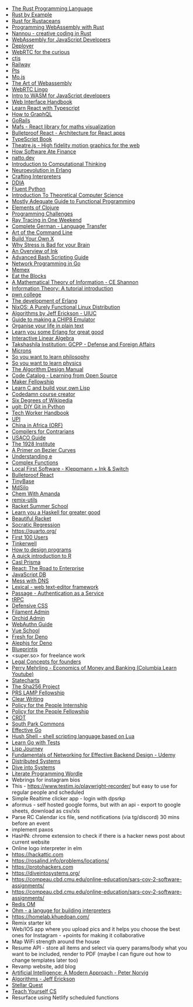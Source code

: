 - [The Rust Programming Language](https://doc.rust-lang.org/stable/book/)
- [Rust by Example](https://doc.rust-lang.org/rust-by-example/index.html)
- [Rust for Rustaceans](https://nostarch.com/rust-rustaceans)
- [Programming WebAssembly with Rust](https://pragprog.com/titles/khrust/programming-webassembly-with-rust/)
- [Nannou - creative coding in Rust](https://nannou.cc/)
- [WebAssembly for JavaScript Developers](https://pascalpares.appspot.ovh/webassembly-for-javascript-developers/)
- [Deployer](https://deployer.org/docs/getting-started.html)
- [WebRTC for the curious](https://webrtcforthecurious.com/)
- [ctjs](https://ctjs.rocks/)
- [Railway](https://railway.app/)
- [Pts](https://ptsjs.org/guide/get-started-0100)
- [Mo.js](https://mojs.github.io/)
- [The Art of Webassembly](https://nostarch.com/art-webassembly)
- [WebRTC Lingo](https://bits.ashleyblewer.com/blog/2021/06/03/webrtc-common-lingo/)
- [Intro to WASM for JavaScript developers](https://pascalpares.appspot.ovh/webassembly-for-javascript-developers)
- [Web Interface Handbook](https://imperavi.com/books/web-interface-handbook/?ref=producthunt)
- [Learn React with Typescript](https://www.newline.co/fullstack-react-with-typescript)
- [How to GraphQL](https://www.howtographql.com/)
- [GoRails](https://gorails.com/episodes/rails-for-beginners-part-1-installing-ruby-on-rails)
- [Mafs - React library for maths visualization](https://mafs.dev/)
- [Bulletproof React - Architecture for React apps](https://github.com/alan2207/bulletproof-react/)
- [TypeScript Book](https://github.com/basarat/typescript-book/)
- [Theatre.js - High fidelity motion graphics for the web](https://docs.theatrejs.com/getting-started/)
- [How Software Ate Finance](https://www.coursera.org/learn/how-software-ate-finance)
- [natto.dev](https://natto.dev)
- [Introduction to Computational Thinking](https://computationalthinking.mit.edu/Spring21/)
- [Neuroevolution in Erlang](https://www.thoughtworks.com/insights/blog/neuroevolution-hitchhikers-guide-nueroevolution-erlang)
- [Crafting Interpreters](https://craftinginterpreters.com/contents.html)
- [DDIA](https://dataintensive.net/)
- [Fluent Python](http://index-of.es/Varios-2/Fluent%20Python%20Clear%20Concise%20and%20Effective%20Programming.pdf)
- [Introduction To Theoretical Computer Science](https://introtcs.org/public/index.html)
- [Mostly Adequate Guide to Functional Programming](https://mostly-adequate.gitbook.io/mostly-adequate-guide/)
- [Elements of Clojure](https://elementsofclojure.com/)
- [Programming Challenges](https://raw.githubusercontent.com/siliciusQ/Programming-challenges-v4.0/project-4/programming_challenges_v4-0.png)
- [Ray Tracing in One Weekend](https://raytracing.github.io/books/RayTracingInOneWeekend.html)
- [Complete German - Language Transfer](https://www.languagetransfer.org/free-courses-1#german)
- [Art of the Command Line](https://github.com/jlevy/the-art-of-command-line)
- [Build Your Own X](https://github.com/danistefanovic/build-your-own-x)
- [Why Stress is Bad for your Brain](https://fermatslibrary.com/s/why-stress-is-bad-for-your-brain#email-newsletter)
- [An Overview of Ink](https://dotink.co/docs/overview/)
- [Advanced Bash Scripting Guide](https://tldp.org/LDP/abs/html/index.html)
- [Network Programming in Go](https://nostarch.com/networkprogrammingwithgo)
- [Memex](https://hyfen.net/memex/)
- [Eat the Blocks](https://eattheblocks.com/)
- [A Mathematical Theory of Information - CE Shannon](http://people.math.harvard.edu/~ctm/home/text/others/shannon/entropy/entropy.pdf)
- [Information Theory: A tutorial introduction](https://arxiv.org/pdf/1802.05968.pdf)
- [pwn college](https://pwn.college/)
- [The development of Erlang](https://fermatslibrary.com/s/the-development-of-erlang)
- [NixOS: A Purely Functional Linux Distribution](https://edolstra.github.io/pubs/nixos-jfp-final.pdf) 
- [Algorithms by Jeff Erickson - UIUC](https://jeffe.cs.illinois.edu/teaching/algorithms/#book)
- [Guide to making a CHIP8 Emulator](https://tobiasvl.github.io/blog/write-a-chip-8-emulator/)
- [Organise your life in plain text](http://doc.norang.ca/org-mode.html)
- [Learn you some Erlang for great good](https://learnyousomeerlang.com/)
- [Interactive Linear Algebra](http://textbooks.math.gatech.edu/ila/overview.html)
- [Takshashila Institution: GCPP - Defense and Foreign Affairs](https://school.takshashila.org.in/gcpp-defence-foreign-affairs)
- [Microns](https://www.microns.io/)
- [So you want to learn philosophy](https://www.susanrigetti.com/philosophy) 
- [So you want to learn physics](https://www.susanrigetti.com/physics)
- [The Algorithm Design Manual](https://www.algorist.com/)
- [Code Catalog - Learning from Open Source](https://codecatalog.org/)
- [Maker Fellowship](https://www.makerfellowship.com/?ref=producthunt)
- [Learn C and build your own Lisp](https://github.com/orangeduck/BuildYourOwnLisp/)
- [Codedamn course creator](https://creator.codedamn.com/interactive-courses)
- [Six Degrees of Wikipedia](https://www.sixdegreesofwikipedia.com/)
- [ugit: DIY Git in Python](https://www.leshenko.net/p/ugit/#)
- [Tech Worker Handbook](https://techworkerhandbook.org/)
- [UPI](https://www.npci.org.in/what-we-do/upi/product-overview)
- [China in Africa (ORF)](https://www.orfonline.org/research/china-in-africa/)
- [Compilers for Contrarians](https://crypto.stanford.edu/~blynn/compiler/)
- [USACO Guide](https://usaco.guide/)
- [The 1928 Institute](https://www.1928institute.org/)
- [A Primer on Bezier Curves](https://pomax.github.io/bezierinfo/)
- [Understanding e](https://velipeltola.com/understanding-e/)
- [Complex Functions](https://treena.org/lesson/complex-grapher)
- [Local First Software - Kleppmann + Ink & Switch](https://martin.kleppmann.com/papers/local-first.pdf)
- [Bulletproof React](https://github.com/alan2207/bulletproof-react/tree/ff8308ffe773782937e96a1883185eccebfd931e)
- [TinyBase](https://tinybase.org/)
- [MdSilo](https://mdsilo.com/)
- [Chem With Amanda](http://www.chemwithamanda.com/)
- [remix-utils](https://github.com/sergiodxa/remix-utils/)
- [Racket Summer School](https://school.racket-lang.org/index.html)
- [Learn you a Haskell for greater good](http://learnyouahaskell.com/chapters)
- [Beautiful Racket](https://beautifulracket.com/)
- [Socratic Regression](https://kaomorphism.com/socraticregression/)
- <https://quarto.org/>
- [First 100 Users](https://www.first100users.com/?ref=producthunt)
- [Tinkerwell](https://tinkerwell.app/)
- [How to design programs](https://htdp.org/2021-11-15/Book/index.html)
- [A quick introduction to R](https://github.com/karoliskoncevicius/tutorial_r_introduction/)
- [Casl Prisma](https://casl.js.org/v5/en/package/casl-prisma/)
- [React: The Road to Enterprise](https://theroadtoenterprise.com/books/react-the-road-to-enterprise)
- [JavaScript DB](https://javascriptdb.com/)
- [Mess with DNS](https://messwithdns.net/)
- [Lexical - web text-editor framework](https://lexical.dev/docs/intro)
- [Passage - Authentication as a Service](https://docs.passage.id/)
- [tRPC](https://trpc.io/)
- [Defensive CSS](https://defensivecss.dev/)
- [Filament Admin](https://filamentphp.com/docs/2.x/admin/installation)
- [Orchid Admin](https://orchid.software/en/docs/quickstart/)
- [WebAuthn Guide](https://webauthn.guide/)
- [Vue School](https://vueschool.io/courses)
- [Fresh for Deno](https://fresh.deno.dev/docs/introduction)
- [Alephjs for Deno](https://alephjs.org/)
- [Blueprintjs](https://blueprintjs.com/)
- <super.so> for freelance work
- [Legal Concepts for founders](https://handbook.clerky.com/)
- [Perry Mehrling - Economics of Money and Banking (Columbia Learn Youtube)](https://www.youtube.com/playlist?list=PLSuwqsAnJMtwZEwkJgHZCod2xP9b7skF5)
- [Statecharts](https://statecharts.dev/)
- [The Sha256 Project](https://github.com/oconnor663/sha256_project)
- [PRS LAMP Fellowship](https://prsindia.org/lamp/faq)
- [Clear Writing](https://indiauncut.com/clear-writing/)
- [Policy for the People Internship](https://scholar.harvard.edu/policython/internship)
- [Policy for the People Fellowship](https://scholar.harvard.edu/policython/fellowship)
- [CRDT](https://crdt.tech/)
- [South Park Commons](https://www.southparkcommons.com/)
- [Effective Go](https://go.dev/doc/effective_go)
- [Hush Shell - shell scripting language based on Lua](https://hush-shell.github.io/)
- [Learn Go with Tests](https://quii.gitbook.io/learn-go-with-tests/)
- [Lisp Journey](https://lisp-journey.gitlab.io/resources/)
- [Fundamentals of Networking for Effective Backend Design - Udemy](https://www.udemy.com/course/fundamentals-of-networking-for-effective-backend-design/?couponCode=NET-MAY-999A)
- [Distributed Systems](http://book.mixu.net/distsys/)
- [Dive into Systems](https://diveintosystems.org/)
- [Literate Programming Wordle](https://jiby.tech/project/literate_wordle/wordle.html)
- Webrings for instagram bios
- This - https://www.testim.io/playwright-recorder/ but easy to use for regular people and scheduled
- Simple Realtime clicker app - login with dpsrkp
- aformus - self hosted google forms, but with an api - export to google sheets, download as csv/xls
- Parse RC Calendar ics file, send notifications (via tg/discord) 30 mins before an event
- implement paxos
- HasHN: chrome extension to check if there is a hacker news post about current website
- Online logo interpreter in elm
- <https://hackattic.com>
- <https://rosalind.info/problems/locations/>
- <https://protohackers.com>
- <https://diveintosystems.org/>
- <https://compeau.cbd.cmu.edu/online-education/sars-cov-2-software-assignments/>
- <https://compeau.cbd.cmu.edu/online-education/sars-cov-2-software-assignments/>
- [Redis OM](https://redis.com/blog/introducing-redis-om-client-libraries/)
- [Ohm - a languge for building interpreters](https://ohmlang.github.io/)
- <https://homelab.khuedoan.com/>
- Remix starter kit
- Web/IOS app where you upload pics and it helps you choose the best ones for Instagram - +points for making it collaborative
- Map WiFi strength around the house
- Resume API - store all items and select via query params/body what you want to be included, render to PDF (maybe I can figure out how to change templates later too)
- Revamp website, add blog
- [Artificial Intelligence: A Modern Approach - Peter Norvig](http://aima.cs.berkeley.edu/)
- [Algorithms - Jeff Erickson](https://jeffe.cs.illinois.edu/teaching/algorithms/book/Algorithms-JeffE.pdf)
- [Stellar Quest](https://quest.stellar.org/)
- [Teach Yourself CS](https://teachyourselfcs.com/)
- Resurface using Netlify scheduled functions
